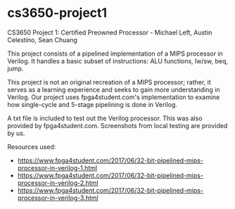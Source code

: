 # cs3650-project1
CS3650 Project 1: Certified Preowned Processor - Michael Left, Austin Celestino, Sean Chuang

This project consists of a pipelined implementation of a MIPS processor
in Verilog. It handles a basic subset of instructions: ALU functions, lw/sw,
beq, jump.

This project is not an original recreation of a MIPS processor; rather, it serves
as a learning experience and seeks to gain more understanding in Verilog.
Our project uses fpga4student.com's implementation to examine how
single-cycle and 5-stage pipelining is done in Verilog.

A txt file is included to test out the Verilog processor. This was also provided by
fpga4student.com. Screenshots from local testing are provided by us. 

Resources used: 
* https://www.fpga4student.com/2017/06/32-bit-pipelined-mips-processor-in-verilog-1.html
* https://www.fpga4student.com/2017/06/32-bit-pipelined-mips-processor-in-verilog-2.html
* https://www.fpga4student.com/2017/06/32-bit-pipelined-mips-processor-in-verilog-3.html 